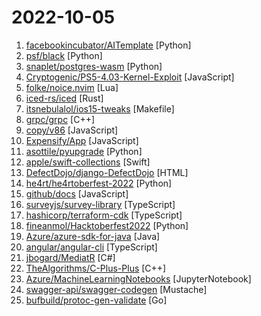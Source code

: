 # 2022-10-05

1. [facebookincubator/AITemplate](https://github.com/facebookincubator/AITemplate "AITemplate is a Python framework which renders neural network into high performance CUDA/HIP C++ code. Specialized for FP16 TensorCore (NVIDIA GPU) and MatrixCore (AMD GPU) inference.") [Python]
2. [psf/black](https://github.com/psf/black "The uncompromising Python code formatter") [Python]
3. [snaplet/postgres-wasm](https://github.com/snaplet/postgres-wasm "A PostgresQL server running in your browser") [Python]
4. [Cryptogenic/PS5-4.03-Kernel-Exploit](https://github.com/Cryptogenic/PS5-4.03-Kernel-Exploit "An experimental webkit-based kernel exploit (Arb. R/W) for the PS5 on 4.03FW/4.50FW") [JavaScript]
5. [folke/noice.nvim](https://github.com/folke/noice.nvim "💥 Highly experimental plugin that completely replaces the UI for messages, cmdline and the popupmenu.") [Lua]
6. [iced-rs/iced](https://github.com/iced-rs/iced "A cross-platform GUI library for Rust, inspired by Elm") [Rust]
7. [itsnebulalol/ios15-tweaks](https://github.com/itsnebulalol/ios15-tweaks "List of supported, partially supported, and unsupported *non-rootless* tweaks for iOS 15.") [Makefile]
8. [grpc/grpc](https://github.com/grpc/grpc "The C based gRPC (C++, Python, Ruby, Objective-C, PHP, C#)") [C++]
9. [copy/v86](https://github.com/copy/v86 "x86 virtualization in your browser, recompiling x86 to wasm on the fly") [JavaScript]
10. [Expensify/App](https://github.com/Expensify/App "Welcome to New Expensify: a complete re-imagination of financial collaboration, centered around chat. Help us build the next generation of Expensify by sharing feedback and contributing to the code.") [JavaScript]
11. [asottile/pyupgrade](https://github.com/asottile/pyupgrade "A tool (and pre-commit hook) to automatically upgrade syntax for newer versions of the language.") [Python]
12. [apple/swift-collections](https://github.com/apple/swift-collections "Commonly used data structures for Swift") [Swift]
13. [DefectDojo/django-DefectDojo](https://github.com/DefectDojo/django-DefectDojo "DefectDojo is a DevSecOps and vulnerability management tool.") [HTML]
14. [he4rt/he4rtoberfest-2022](https://github.com/he4rt/he4rtoberfest-2022 "Repo oficial do He4rtoberfest da He4rt Developers 2022") [Python]
15. [github/docs](https://github.com/github/docs "The open-source repo for docs.github.com") [JavaScript]
16. [surveyjs/survey-library](https://github.com/surveyjs/survey-library "JavaScript Survey and Form Library") [TypeScript]
17. [hashicorp/terraform-cdk](https://github.com/hashicorp/terraform-cdk "Define infrastructure resources using programming constructs and provision them using HashiCorp Terraform") [TypeScript]
18. [fineanmol/Hacktoberfest2022](https://github.com/fineanmol/Hacktoberfest2022 "Make your first Pull Request on Hacktoberfest 2022. Don't forget to spread love and if you like give us a ⭐️") [Python]
19. [Azure/azure-sdk-for-java](https://github.com/Azure/azure-sdk-for-java "This repository is for active development of the Azure SDK for Java. For consumers of the SDK we recommend visiting our public developer docs at https://docs.microsoft.com/java/azure/ or our versioned developer docs at https://azure.github.io/azure-sdk-for-java.") [Java]
20. [angular/angular-cli](https://github.com/angular/angular-cli "CLI tool for Angular") [TypeScript]
21. [jbogard/MediatR](https://github.com/jbogard/MediatR "Simple, unambitious mediator implementation in .NET") [C#]
22. [TheAlgorithms/C-Plus-Plus](https://github.com/TheAlgorithms/C-Plus-Plus "Collection of various algorithms in mathematics, machine learning, computer science and physics implemented in C++ for educational purposes.") [C++]
23. [Azure/MachineLearningNotebooks](https://github.com/Azure/MachineLearningNotebooks "Python notebooks with ML and deep learning examples with Azure Machine Learning Python SDK | Microsoft") [JupyterNotebook]
24. [swagger-api/swagger-codegen](https://github.com/swagger-api/swagger-codegen "swagger-codegen contains a template-driven engine to generate documentation, API clients and server stubs in different languages by parsing your OpenAPI / Swagger definition.") [Mustache]
25. [bufbuild/protoc-gen-validate](https://github.com/bufbuild/protoc-gen-validate "protoc plugin to generate polyglot message validators") [Go]
